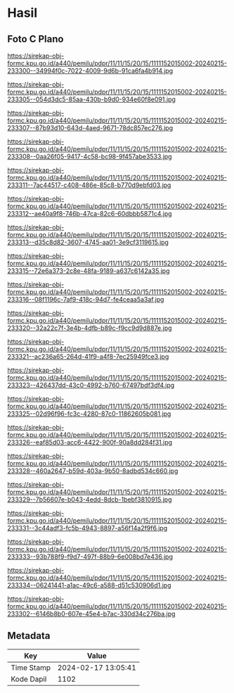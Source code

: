 # Hasil

## Foto C Plano

https://sirekap-obj-formc.kpu.go.id/a440/pemilu/pdpr/11/11/15/20/15/1111152015002-20240215-233300--34994f0c-7022-4009-9d6b-91ca6fa4b914.jpg

https://sirekap-obj-formc.kpu.go.id/a440/pemilu/pdpr/11/11/15/20/15/1111152015002-20240215-233305--054d3dc5-85aa-430b-b9d0-934e60f8e091.jpg

https://sirekap-obj-formc.kpu.go.id/a440/pemilu/pdpr/11/11/15/20/15/1111152015002-20240215-233307--87b93d10-643d-4aed-9671-78dc857ec276.jpg

https://sirekap-obj-formc.kpu.go.id/a440/pemilu/pdpr/11/11/15/20/15/1111152015002-20240215-233308--0aa26f05-9417-4c58-bc98-9f457abe3533.jpg

https://sirekap-obj-formc.kpu.go.id/a440/pemilu/pdpr/11/11/15/20/15/1111152015002-20240215-233311--7ac44517-c408-486e-85c8-b770d9ebfd03.jpg

https://sirekap-obj-formc.kpu.go.id/a440/pemilu/pdpr/11/11/15/20/15/1111152015002-20240215-233312--ae40a9f8-746b-47ca-82c6-60dbbb5871c4.jpg

https://sirekap-obj-formc.kpu.go.id/a440/pemilu/pdpr/11/11/15/20/15/1111152015002-20240215-233313--d35c8d82-3607-4745-aa01-3e9cf3119615.jpg

https://sirekap-obj-formc.kpu.go.id/a440/pemilu/pdpr/11/11/15/20/15/1111152015002-20240215-233315--72e6a373-2c8e-48fa-9189-a637c6142a35.jpg

https://sirekap-obj-formc.kpu.go.id/a440/pemilu/pdpr/11/11/15/20/15/1111152015002-20240215-233316--08f1196c-7af9-418c-94d7-fe4ceaa5a3af.jpg

https://sirekap-obj-formc.kpu.go.id/a440/pemilu/pdpr/11/11/15/20/15/1111152015002-20240215-233320--32a22c7f-3e4b-4dfb-b89c-f9cc9d9d887e.jpg

https://sirekap-obj-formc.kpu.go.id/a440/pemilu/pdpr/11/11/15/20/15/1111152015002-20240215-233321--ac236a65-264d-41f9-a4f8-7ec25949fce3.jpg

https://sirekap-obj-formc.kpu.go.id/a440/pemilu/pdpr/11/11/15/20/15/1111152015002-20240215-233323--426437dd-43c0-4992-b760-67497bdf3df4.jpg

https://sirekap-obj-formc.kpu.go.id/a440/pemilu/pdpr/11/11/15/20/15/1111152015002-20240215-233325--02d96f96-fc3c-4280-87c0-11862605b081.jpg

https://sirekap-obj-formc.kpu.go.id/a440/pemilu/pdpr/11/11/15/20/15/1111152015002-20240215-233326--eaf85d03-acc6-4422-900f-90a8dd284f31.jpg

https://sirekap-obj-formc.kpu.go.id/a440/pemilu/pdpr/11/11/15/20/15/1111152015002-20240215-233328--460a2647-b59d-403a-9b50-8adbd534c660.jpg

https://sirekap-obj-formc.kpu.go.id/a440/pemilu/pdpr/11/11/15/20/15/1111152015002-20240215-233329--7b56607e-b043-4edd-8dcb-1bebf3810915.jpg

https://sirekap-obj-formc.kpu.go.id/a440/pemilu/pdpr/11/11/15/20/15/1111152015002-20240215-233331--3c44adf3-fc5b-4943-8897-a56f14a2f9f6.jpg

https://sirekap-obj-formc.kpu.go.id/a440/pemilu/pdpr/11/11/15/20/15/1111152015002-20240215-233333--93b788f9-f9d7-497f-88b9-6e008bd7e436.jpg

https://sirekap-obj-formc.kpu.go.id/a440/pemilu/pdpr/11/11/15/20/15/1111152015002-20240215-233334--06241441-a1ac-49c6-a588-d51c530906d1.jpg

https://sirekap-obj-formc.kpu.go.id/a440/pemilu/pdpr/11/11/15/20/15/1111152015002-20240215-233302--6146b8b0-607e-45e4-b7ac-330d34c276ba.jpg


## Metadata

| Key        | Value               |
| ---------- | ------------------- |
| Time Stamp | 2024-02-17 13:05:41 |
| Kode Dapil | 1102                |



